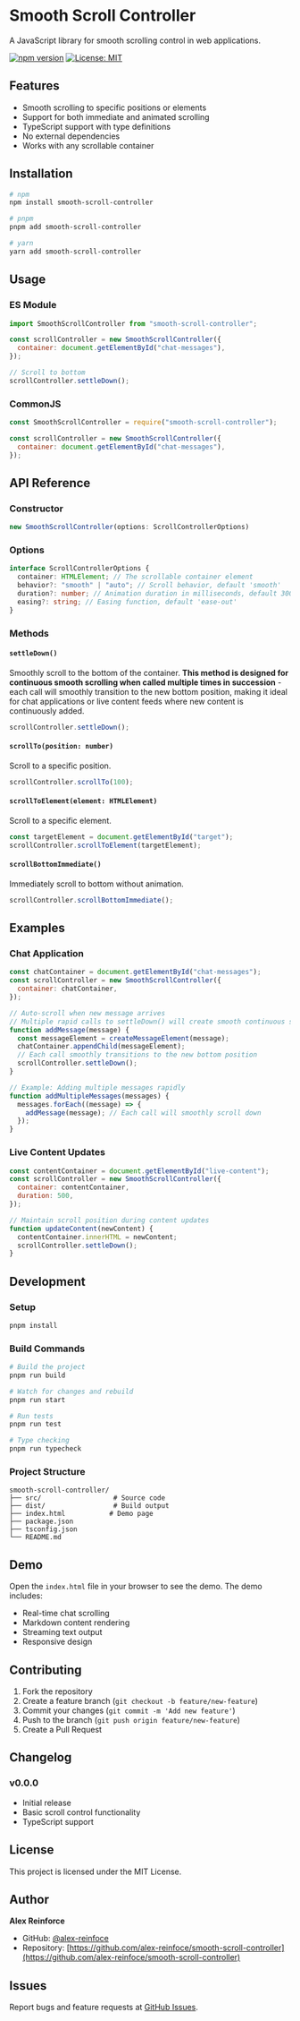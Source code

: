 # Smooth Scroll Controller

A JavaScript library for smooth scrolling control in web applications.

[![npm version](https://badge.fury.io/js/smooth-scroll-controller.svg)](https://badge.fury.io/js/smooth-scroll-controller)
[![License: MIT](https://img.shields.io/badge/License-MIT-yellow.svg)](https://opensource.org/licenses/MIT)

## Features

- Smooth scrolling to specific positions or elements
- Support for both immediate and animated scrolling
- TypeScript support with type definitions
- No external dependencies
- Works with any scrollable container

## Installation

```bash
# npm
npm install smooth-scroll-controller

# pnpm
pnpm add smooth-scroll-controller

# yarn
yarn add smooth-scroll-controller
```

## Usage

### ES Module

```javascript
import SmoothScrollController from "smooth-scroll-controller";

const scrollController = new SmoothScrollController({
  container: document.getElementById("chat-messages"),
});

// Scroll to bottom
scrollController.settleDown();
```

### CommonJS

```javascript
const SmoothScrollController = require("smooth-scroll-controller");

const scrollController = new SmoothScrollController({
  container: document.getElementById("chat-messages"),
});
```

## API Reference

### Constructor

```typescript
new SmoothScrollController(options: ScrollControllerOptions)
```

### Options

```typescript
interface ScrollControllerOptions {
  container: HTMLElement; // The scrollable container element
  behavior?: "smooth" | "auto"; // Scroll behavior, default 'smooth'
  duration?: number; // Animation duration in milliseconds, default 300
  easing?: string; // Easing function, default 'ease-out'
}
```

### Methods

#### `settleDown()`

Smoothly scroll to the bottom of the container. **This method is designed for continuous smooth scrolling when called multiple times in succession** - each call will smoothly transition to the new bottom position, making it ideal for chat applications or live content feeds where new content is continuously added.

```javascript
scrollController.settleDown();
```

#### `scrollTo(position: number)`

Scroll to a specific position.

```javascript
scrollController.scrollTo(100);
```

#### `scrollToElement(element: HTMLElement)`

Scroll to a specific element.

```javascript
const targetElement = document.getElementById("target");
scrollController.scrollToElement(targetElement);
```

#### `scrollBottomImmediate()`

Immediately scroll to bottom without animation.

```javascript
scrollController.scrollBottomImmediate();
```

## Examples

### Chat Application

```javascript
const chatContainer = document.getElementById("chat-messages");
const scrollController = new SmoothScrollController({
  container: chatContainer,
});

// Auto-scroll when new message arrives
// Multiple rapid calls to settleDown() will create smooth continuous scrolling
function addMessage(message) {
  const messageElement = createMessageElement(message);
  chatContainer.appendChild(messageElement);
  // Each call smoothly transitions to the new bottom position
  scrollController.settleDown();
}

// Example: Adding multiple messages rapidly
function addMultipleMessages(messages) {
  messages.forEach((message) => {
    addMessage(message); // Each call will smoothly scroll down
  });
}
```

### Live Content Updates

```javascript
const contentContainer = document.getElementById("live-content");
const scrollController = new SmoothScrollController({
  container: contentContainer,
  duration: 500,
});

// Maintain scroll position during content updates
function updateContent(newContent) {
  contentContainer.innerHTML = newContent;
  scrollController.settleDown();
}
```

## Development

### Setup

```bash
pnpm install
```

### Build Commands

```bash
# Build the project
pnpm run build

# Watch for changes and rebuild
pnpm run start

# Run tests
pnpm run test

# Type checking
pnpm run typecheck
```

### Project Structure

```
smooth-scroll-controller/
├── src/                  # Source code
├── dist/                 # Build output
├── index.html           # Demo page
├── package.json
├── tsconfig.json
└── README.md
```

## Demo

Open the `index.html` file in your browser to see the demo. The demo includes:

- Real-time chat scrolling
- Markdown content rendering
- Streaming text output
- Responsive design

## Contributing

1. Fork the repository
2. Create a feature branch (`git checkout -b feature/new-feature`)
3. Commit your changes (`git commit -m 'Add new feature'`)
4. Push to the branch (`git push origin feature/new-feature`)
5. Create a Pull Request

## Changelog

### v0.0.0

- Initial release
- Basic scroll control functionality
- TypeScript support

## License

This project is licensed under the MIT License.

## Author

**Alex Reinforce**

- GitHub: [@alex-reinfoce](https://github.com/alex-reinfoce)
- Repository: [https://github.com/alex-reinfoce/smooth-scroll-controller](https://github.com/alex-reinfoce/smooth-scroll-controller)

## Issues

Report bugs and feature requests at [GitHub Issues](https://github.com/alex-reinfoce/smooth-scroll-controller/issues).

